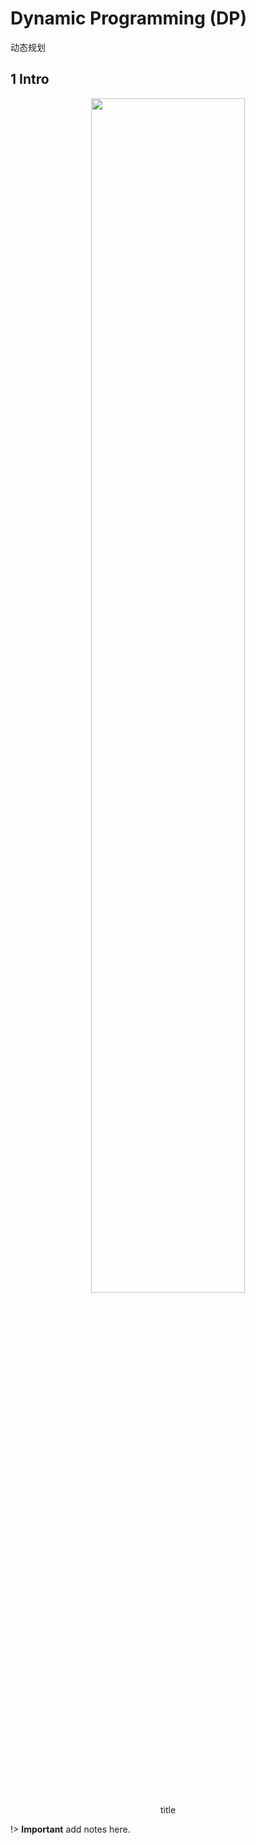 ﻿# Dynamic Programming (DP)

动态规划

## 1 Intro

<div align=center><img width="70%" src="Pics/#"/></div>
<center>title</center>

!> **Important** add notes here.
